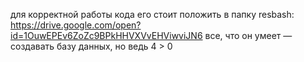для корректной работы кода его стоит положить в папку resbash: https://drive.google.com/open?id=1OuwEPEv6ZoZc9BPkHHVXVvEHViwviJN6
все, что он умеет — создавать базу данных, но ведь 4 > 0
